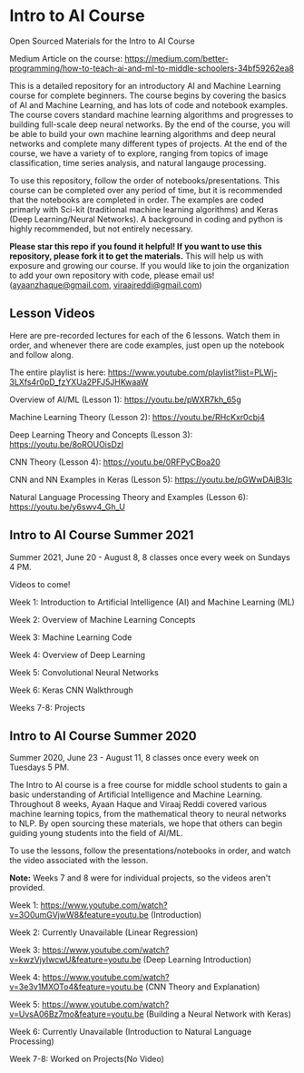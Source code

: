 # Intro to AI Course

Open Sourced Materials for the Intro to AI Course

Medium Article on the course: https://medium.com/better-programming/how-to-teach-ai-and-ml-to-middle-schoolers-34bf59262ea8

This is a detailed repository for an introductory AI and Machine Learning course for complete beginners. The course begins by covering the basics of AI and Machine Learning, and has lots of code and notebook examples. The course covers standard machine learning algorithms and progresses to building full-scale deep neural networks. By the end of the course, you will be able to build your own machine learning algorithms and deep neural networks and complete many different types of projects. At the end of the course, we have a variety of to explore, ranging from topics of image classification, time series analysis, and natural langauge processing. 

To use this repository, follow the order of notebooks/presentations. This course can be completed over any period of time, but it is recommended that the notebooks are completed in order. The examples are coded primarly with Sci-kit (traditional machine learning algorithms) and Keras (Deep Learning/Neural Networks). A background in coding and python is highly recommended, but not entirely necessary. 

**Please star this repo if you found it helpful! If you want to use this repository, please fork it to get the materials.** This will help us with exposure and growing our course. If you would like to join the organization to add your own repository with code, please email us! (ayaanzhaque@gmail.com, viraajreddi@gmail.com)

## Lesson Videos

Here are pre-recorded lectures for each of the 6 lessons. Watch them in order, and whenever there are code examples, just open up the notebook and follow along.

The entire playlist is here: https://www.youtube.com/playlist?list=PLWj-3LXfs4r0pD_fzYXUa2PFJ5JHKwaaW

Overview of AI/ML (Lesson 1): https://youtu.be/pWXR7kh_65g

Machine Learning Theory (Lesson 2): https://youtu.be/RHcKxr0cbj4

Deep Learning Theory and Concepts (Lesson 3): https://youtu.be/8oROUOisDzI

CNN Theory (Lesson 4): https://youtu.be/0RFPyCBoa20

CNN and NN Examples in Keras (Lesson 5): https://youtu.be/pGWwDAiB3Ic

Natural Language Processing Theory and Examples (Lesson 6): https://youtu.be/y6swv4_Gh_U

## Intro to AI Course Summer 2021

Summer 2021, June 20 - August 8, 8 classes once every week on Sundays 4 PM.

Videos to come!

Week 1: Introduction to Artificial Intelligence (AI) and Machine Learning (ML)

Week 2: Overview of Machine Learning Concepts

Week 3: Machine Learning Code
 
Week 4: Overview of Deep Learning

Week 5: Convolutional Neural Networks

Week 6: Keras CNN Walkthrough

Weeks 7-8: Projects

## Intro to AI Course Summer 2020

Summer 2020, June 23 - August 11, 8 classes once every week on Tuesdays 5 PM.

The Intro to AI course is a free course for middle school students to gain a basic understanding of Artificial Intelligence and Machine Learning. Throughout 8 weeks, Ayaan Haque and Viraaj Reddi covered various machine learning topics, from the mathematical theory to neural networks to NLP. By open sourcing these materials, we hope that others can begin guiding young students into the field of AI/ML. 

To use the lessons, follow the presentations/notebooks in order, and watch the video associated with the lesson.

**Note:** Weeks 7 and 8 were for individual projects, so the videos aren't provided. 

Week 1: https://www.youtube.com/watch?v=3O0umGVjwW8&feature=youtu.be (Introduction)

Week 2: Currently Unavailable (Linear Regression)

Week 3: https://www.youtube.com/watch?v=kwzVjyIwcwU&feature=youtu.be (Deep Learning Introduction)
 
Week 4: https://www.youtube.com/watch?v=3e3v1MXOTo4&feature=youtu.be (CNN Theory and Explanation)

Week 5: https://www.youtube.com/watch?v=UvsA06Bz7mo&feature=youtu.be (Building a Neural Network with Keras)

Week 6: Currently Unavailable (Introduction to Natural Language Processing)

Week 7-8: Worked on Projects(No Video)

